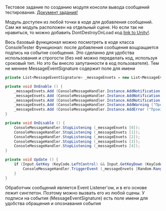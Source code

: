 Тестовое задание по созданию модуля консоли вывода сообщений тестирования.
[Документ задания!](https://github.com/Danila-Che/Console-Module/blob/main/%D0%97%D0%B0%D0%B4%D0%B0%D0%BD%D0%B8%D0%B5%20-%20(%D0%9C%D0%BE%D0%B4%D1%83%D0%BB%D1%8C%20Unity).docx)

Модуль доступен из любой точки в коде для добавления сообщений.
Сам же модуль расположен на отдельный сцене.
Но если так не нравиться, то можно добавить DontDestroyOnLoad код [link to Unity!](https://docs.unity3d.com/ScriptReference/Object.DontDestroyOnLoad.html).

Весь базовый функционал можно посмотреть в коде класса ConsoleTester
Функционал: после добавления сообщения вощращается подпись на событие сообщения.
Это сделанно для удобства использования и строгости (без неё можно переделать код, используя сроковый тип. Но это бы внесло запутанности в код пользователя).
Тем не меннее MessageEventSignature содержит поле для имени
```C#
private List<MessageEventSignature> _messageEnvets = new List<MessageEventSignature> ();

private void OnEnable () {
	_messageEnvets.Add (ConsoleMessageHandler.Instance.AddNotification ("Заслонка закрыта"));
	_messageEnvets.Add (ConsoleMessageHandler.Instance.AddNotification ("Заслонка открыта"));
	_messageEnvets.Add (ConsoleMessageHandler.Instance.AddNotification ("Эта запись не логируется", log: false));
	_messageEnvets.Add (ConsoleMessageHandler.Instance.AddWarning ("Проверьте положение заслонки"));
	_messageEnvets.Add (ConsoleMessageHandler.Instance.AddError ("Произошла остановка имитатора впускного коллектора"));
}

private void OnDisable () {
	ConsoleMessageHandler.StopListening (_messageEnvets [0]);
	ConsoleMessageHandler.StopListening (_messageEnvets [1]);
	ConsoleMessageHandler.StopListening (_messageEnvets [2]);
	ConsoleMessageHandler.StopListening (_messageEnvets [3]);
	ConsoleMessageHandler.StopListening (_messageEnvets [4]);
}

private void Update () {
	if (Input.GetKey (KeyCode.LeftControl) && Input.GetKeyDown (KeyCode.Space)) {
		ConsoleMessageHandler.TriggerEvent (_messageEnvets [Random.Range (0, _messageEnvets.Count)]);
	}
}
```

Обработчик сообщений является Event Listener'ом, и в его основе лежит синглетон. Поэтому можно вызвать его из любой сцены.
У подписи на события (MessageEventSignature) есть поле имени для удобства обращения и опознавания события
